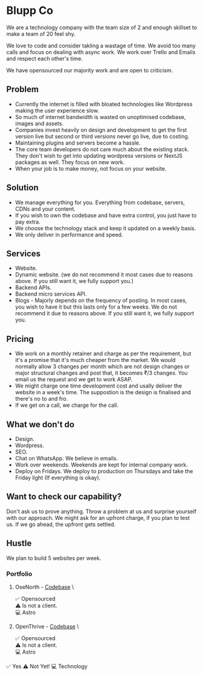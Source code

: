 # Blupp Co
We are a technology company with the team size of 2 and enough skillset to make a team of 20 feel shy.

We love to code and consider takling a wastage of time. We avoid too many calls and focus on dealing with async work. We work over Trello and Emails and respect each other's time.

We have opensourced our majority work and are open to criticism.

## Problem
- Currently the internet is filled with bloated technologies like Wordpress making the user experience slow.
- So much of internet bandwidth is wasted on unoptimised codebase, images and assets.
- Companies invest heavily on design and development to get the first version live but second or third versions never go live, due to costing.
- Maintaining plugins and servers become a hassle.
- The core team developers do not care much about the existing stack. They don't wish to get into updating wordpress versions or NextJS packages as well. They focus on new work.
- When your job is to make money, not focus on your website.

## Solution
- We manage everything for you. Everything from codebase, servers, CDNs and your content.
- If you wish to own the codebase and have extra control, you just have to pay extra.
- We choose the technology stack and keep it updated on a weekly basis.
- We only deliver in performance and speed.

## Services
- Website.
- Dynamic website. (we do not recommend it most cases due to reasons above. If you still want it, we fully support you.)
- Backend APIs.
- Backend micro services API.
- Blogs - Majorly depends on the frequency of posting. In most cases, you wish to have it but this lasts only for a few weeks. We do not recommend it due to reasons above. If you still want it, we fully support you.

## Pricing
- We work on a monthly retainer and charge as per the requirement, but it's a promise that it's much cheaper from the market. We would normally allow 3 changes per month which are not design changes or major structural changes and post that, it becomes ₹/3 changes. You email us the request and we get to work ASAP.
- We might charge one time development cost and usally deliver the website in a week's time. The suppostion is the design is finalised and there's no to and fro.
- If we get on a call, we charge for the call.

## What we don't do
- Design.
- Wordpress.
- SEO.
- Chat on WhatsApp. We believe in emails.
- Work over weekends. Weekends are kept for internal company work.
- Deploy on Fridays. We deploy to production on Thursdays and take the Friday light (If everything is okay).

## Want to check our capability?
Don't ask us to prove anything. Throw a problem at us and surprise yourself with our approach. We might ask for an upfront charge, if you plan to test us. If we go ahead, the upfront gets settled.

## Hustle
We plan to build 5 websites per week.

### Portfolio
1. OseNorth - [Codebase](https://github.com/bluppco/osenorth)
\

    ✅ Opensourced
    \
    ⚠️ Is not a client.
    \
    💻 Astro
2. OpenThrive - [Codebase](https://github.com/bluppco/openthrive)
\

    ✅ Opensourced\
    ⚠️ Is not a client.\
    💻 Astro


✅ Yes
⚠️ Not Yet!
💻 Technology

